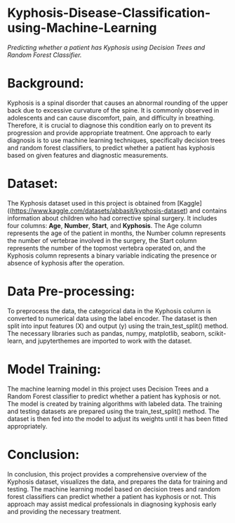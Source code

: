 # Kyphosis-Disease-Classification-using-Machine-Learning
*Predicting whether a patient has Kyphosis using Decision Trees and Random Forest Classifier.*

# Background:

Kyphosis is a spinal disorder that causes an abnormal rounding of the upper back due to excessive curvature of the spine. It is commonly observed in adolescents and can cause discomfort, pain, and difficulty in breathing. Therefore, it is crucial to diagnose this condition early on to prevent its progression and provide appropriate treatment. One approach to early diagnosis is to use machine learning techniques, specifically decision trees and random forest classifiers, to predict whether a patient has kyphosis based on given features and diagnostic measurements.

# Dataset:

The Kyphosis dataset used in this project is obtained from [Kaggle]((https://www.kaggle.com/datasets/abbasit/kyphosis-dataset) and contains information about children who had corrective spinal surgery. It includes four columns: **Age**, **Number**, **Start**, and **Kyphosis**. The Age column represents the age of the patient in months, the Number column represents the number of vertebrae involved in the surgery, the Start column represents the number of the topmost vertebra operated on, and the Kyphosis column represents a binary variable indicating the presence or absence of kyphosis after the operation.

# Data Pre-processing:

To preprocess the data, the categorical data in the Kyphosis column is converted to numerical data using the label encoder. The dataset is then split into input features (X) and output (y) using the train_test_split() method. The necessary libraries such as pandas, numpy, matplotlib, seaborn, scikit-learn, and jupyterthemes are imported to work with the dataset.

# Model Training:

The machine learning model in this project uses Decision Trees and a Random Forest classifier to predict whether a patient has kyphosis or not. The model is created by training algorithms with labeled data. The training and testing datasets are prepared using the train_test_split() method. The dataset is then fed into the model to adjust its weights until it has been fitted appropriately.

# Conclusion:

In conclusion, this project provides a comprehensive overview of the Kyphosis dataset, visualizes the data, and prepares the data for training and testing. The machine learning model based on decision trees and random forest classifiers can predict whether a patient has kyphosis or not. This approach may assist medical professionals in diagnosing kyphosis early and providing the necessary treatment.
